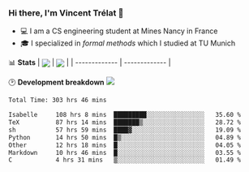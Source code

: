 ### Hi there, I'm Vincent Trélat 👋
 - 💻 I am a CS engineering student at Mines Nancy in France
 - 🎓 I specialized in *formal methods* which I studied at TU Munich

📊 **Stats**
| <img align="center" src="https://readme-stats.clckblog.space/api?username=VTrelat&show_icons=true&include_all_commits=true&theme=tokyonight&hide_border=true" /> | <img align="center" src="https://readme-stats.clckblog.space/api/top-langs/?username=VTrelat&layout=compact&theme=tokyonight&hide_border=true" /> |
| ------------- | ------------- |

🕑 **Development breakdown** ![](https://wakatime.com/badge/user/8d0110fb-6b70-4990-ab86-45c404715c2b.svg)
<!--START_SECTION:waka-->

```txt
Total Time: 303 hrs 46 mins

Isabelle     108 hrs 8 mins  █████████░░░░░░░░░░░░░░░░   35.60 %
TeX          87 hrs 14 mins  ███████▒░░░░░░░░░░░░░░░░░   28.72 %
sh           57 hrs 59 mins  ████▓░░░░░░░░░░░░░░░░░░░░   19.09 %
Python       14 hrs 50 mins  █▒░░░░░░░░░░░░░░░░░░░░░░░   04.89 %
Other        12 hrs 18 mins  █░░░░░░░░░░░░░░░░░░░░░░░░   04.05 %
Markdown     10 hrs 46 mins  █░░░░░░░░░░░░░░░░░░░░░░░░   03.55 %
C            4 hrs 31 mins   ▒░░░░░░░░░░░░░░░░░░░░░░░░   01.49 %
```

<!--END_SECTION:waka-->
